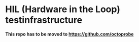 
# HIL (Hardware in the Loop) testinfrastructure

**This repo has to be moved to https://github.com/octoprobe**
